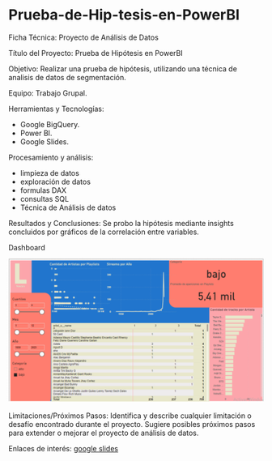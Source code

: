 # Prueba-de-Hip-tesis-en-PowerBI

Ficha Técnica: Proyecto de Análisis de Datos

Título del Proyecto: Prueba de Hipótesis en PowerBI

Objetivo:
Realizar una prueba de hipótesis, utilizando una técnica de analisis de datos de segmentación.

Equipo:
Trabajo Grupal.

Herramientas y Tecnologías:
- Google BigQuery.
- Power BI.
- Google Slides.

Procesamiento y análisis:
- limpieza de datos
- exploración de datos
- formulas DAX
- consultas SQL
- Técnica de Análisis de datos
  
Resultados y Conclusiones:
Se probo la hipótesis mediante insights concluidos por gráficos de la correlación entre variables.

Dashboard

![Dashboard](dashboard.jpg)


Limitaciones/Próximos Pasos:
Identifica y describe cualquier limitación o desafío encontrado durante el proyecto.
Sugiere posibles próximos pasos para extender o mejorar el proyecto de análisis de datos.

Enlaces de interés:
[google slides]([https://docs.google.com/presentation/d/10Ef_mPVaNG1hU6ojk-B2-PSHzNEK9bZ1JDlT8aFFFb4/edit?usp=sharing](https://docs.google.com/presentation/d/1toe7RTKU9dDJpv125bwmL84ZtTEeKtMwZs2N945mfSI/edit?usp=sharing))
